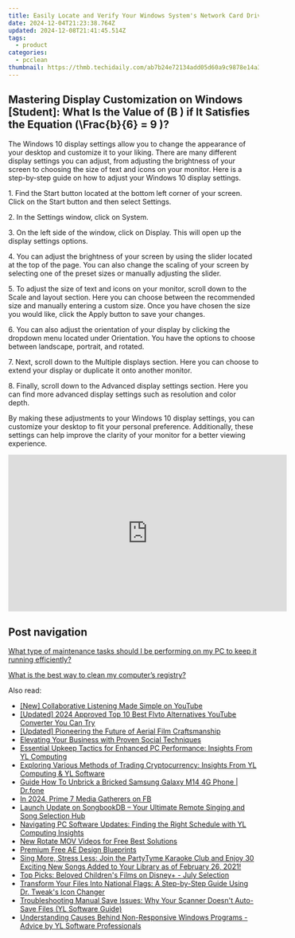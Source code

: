 ```yaml
---
title: Easily Locate and Verify Your Windows System's Network Card Driver Version with Our Expert Tips - YL Software Insights
date: 2024-12-04T21:23:38.764Z
updated: 2024-12-08T21:41:45.514Z
tags:
  - product
categories:
  - pcclean
thumbnail: https://thmb.techidaily.com/ab7b24e72134add05d60a9c9878e14a3ae56dcbc709b29d6e1455394b97ec52a.jpg
---
```


## Mastering Display Customization on Windows [Student]: What Is the Value of \(B \) if It Satisfies the Equation \(\Frac{b}{6} = 9 \)?

The Windows 10 display settings allow you to change the appearance of your desktop and customize it to your liking. There are many different display settings you can adjust, from adjusting the brightness of your screen to choosing the size of text and icons on your monitor. Here is a step-by-step guide on how to adjust your Windows 10 display settings. 

1\. Find the Start button located at the bottom left corner of your screen. Click on the Start button and then select Settings.

2\. In the Settings window, click on System.

3\. On the left side of the window, click on Display. This will open up the display settings options. 

4\. You can adjust the brightness of your screen by using the slider located at the top of the page. You can also change the scaling of your screen by selecting one of the preset sizes or manually adjusting the slider.

5\. To adjust the size of text and icons on your monitor, scroll down to the Scale and layout section. Here you can choose between the recommended size and manually entering a custom size. Once you have chosen the size you would like, click the Apply button to save your changes.

6\. You can also adjust the orientation of your display by clicking the dropdown menu located under Orientation. You have the options to choose between landscape, portrait, and rotated.

7\. Next, scroll down to the Multiple displays section. Here you can choose to extend your display or duplicate it onto another monitor.

8\. Finally, scroll down to the Advanced display settings section. Here you can find more advanced display settings such as resolution and color depth. 

By making these adjustments to your Windows 10 display settings, you can customize your desktop to fit your personal preference. Additionally, these settings can help improve the clarity of your monitor for a better viewing experience.

<!-- affiliate ads begin -->
<iframe width="560" height="315" src="https://www.youtube.com/embed/wNhKhWc0wLc?si=1XLYV0sXV52Xc0lu" title="YouTube video player" frameborder="0" allow="accelerometer; autoplay; clipboard-write; encrypted-media; gyroscope; picture-in-picture; web-share" referrerpolicy="strict-origin-when-cross-origin" allowfullscreen></iframe>
<!-- affiliate ads end -->

## Post navigation

[What type of maintenance tasks should I be performing on my PC to keep it running efficiently?](https://tools.techidaily.com/pcclean/products/)

[What is the best way to clean my computer’s registry?](https://tools.techidaily.com/pcclean/products/)

<ins class="adsbygoogle"
     style="display:block"
     data-ad-format="autorelaxed"
     data-ad-client="ca-pub-7571918770474297"
     data-ad-slot="1223367746"></ins>

<ins class="adsbygoogle"
     style="display:block"
     data-ad-client="ca-pub-7571918770474297"
     data-ad-slot="8358498916"
     data-ad-format="auto"
     data-full-width-responsive="true"></ins>

<span class="atpl-alsoreadstyle">Also read:</span>
<div><ul>
<li><a href="https://youtube-zero.techidaily.com/ollaborative-listening-made-simple-on-youtube/"><u>[New] Collaborative Listening Made Simple on YouTube</u></a></li>
<li><a href="https://eaxpv-info.techidaily.com/updated-2024-approved-top-10-best-flvto-alternatives-youtube-converter-you-can-try/"><u>[Updated] 2024 Approved Top 10 Best Flvto Alternatives YouTube Converter You Can Try</u></a></li>
<li><a href="https://article-posts.techidaily.com/updated-pioneering-the-future-of-aerial-film-craftsmanship/"><u>[Updated] Pioneering the Future of Aerial Film Craftsmanship</u></a></li>
<li><a href="https://extra-tips.techidaily.com/elevating-your-business-with-proven-social-techniques/"><u>Elevating Your Business with Proven Social Techniques</u></a></li>
<li><a href="https://win-exclusive.techidaily.com/essential-upkeep-tactics-for-enhanced-pc-performance-insights-from-yl-computing/"><u>Essential Upkeep Tactics for Enhanced PC Performance: Insights From YL Computing</u></a></li>
<li><a href="https://win-exclusive.techidaily.com/exploring-various-methods-of-trading-cryptocurrency-insights-from-yl-computing-and-yl-software/"><u>Exploring Various Methods of Trading Cryptocurrency: Insights From YL Computing & YL Software</u></a></li>
<li><a href="https://change-location.techidaily.com/guide-how-to-unbrick-a-bricked-samsung-galaxy-m14-4g-phone-drfone-by-drfone-fix-android-problems-fix-android-problems/"><u>Guide How To Unbrick a Bricked Samsung Galaxy M14 4G Phone | Dr.fone</u></a></li>
<li><a href="https://facebook-video-content.techidaily.com/in-2024-prime-7-media-gatherers-on-fb/"><u>In 2024, Prime 7 Media Gatherers on FB</u></a></li>
<li><a href="https://win-exclusive.techidaily.com/launch-update-on-songbookdb-your-ultimate-remote-singing-and-song-selection-hub/"><u>Launch Update on SongbookDB – Your Ultimate Remote Singing and Song Selection Hub</u></a></li>
<li><a href="https://win-exclusive.techidaily.com/navigating-pc-software-updates-finding-the-right-schedule-with-yl-computing-insights/"><u>Navigating PC Software Updates: Finding the Right Schedule with YL Computing Insights</u></a></li>
<li><a href="https://ai-video-tools.techidaily.com/new-rotate-mov-videos-for-free-best-solutions/"><u>New Rotate MOV Videos for Free Best Solutions</u></a></li>
<li><a href="https://extra-hints.techidaily.com/premium-free-ae-design-blueprints/"><u>Premium Free AE Design Blueprints</u></a></li>
<li><a href="https://win-exclusive.techidaily.com/sing-more-stress-less-join-the-partytyme-karaoke-club-and-enjoy-30-exciting-new-songs-added-to-your-library-as-of-february-26-2021/"><u>Sing More, Stress Less: Join the PartyTyme Karaoke Club and Enjoy 30 Exciting New Songs Added to Your Library as of February 26, 2021!</u></a></li>
<li><a href="https://tech-recovery.techidaily.com/top-picks-beloved-childrens-films-on-disneyplus-july-selection/"><u>Top Picks: Beloved Children's Films on Disney+ - July Selection</u></a></li>
<li><a href="https://win-exclusive.techidaily.com/transform-your-files-into-national-flags-a-step-by-step-guide-using-dr-tweaks-icon-changer/"><u>Transform Your Files Into National Flags: A Step-by-Step Guide Using Dr. Tweak's Icon Changer</u></a></li>
<li><a href="https://win-exclusive.techidaily.com/troubleshooting-manual-save-issues-why-your-scanner-doesnt-auto-save-files-yl-software-guide/"><u>Troubleshooting Manual Save Issues: Why Your Scanner Doesn't Auto-Save Files (YL Software Guide)</u></a></li>
<li><a href="https://win-exclusive.techidaily.com/understanding-causes-behind-non-responsive-windows-programs-advice-by-yl-software-professionals/"><u>Understanding Causes Behind Non-Responsive Windows Programs - Advice by YL Software Professionals</u></a></li>
</ul></div>

